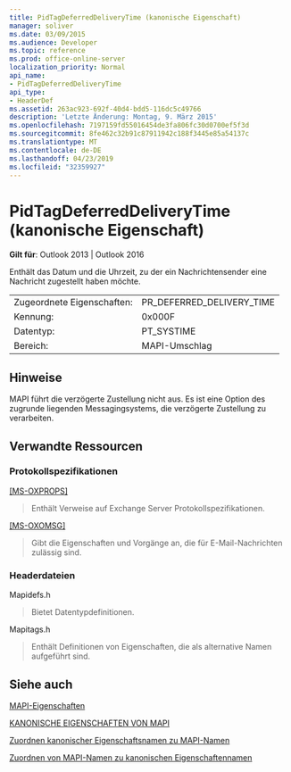 ```yaml
---
title: PidTagDeferredDeliveryTime (kanonische Eigenschaft)
manager: soliver
ms.date: 03/09/2015
ms.audience: Developer
ms.topic: reference
ms.prod: office-online-server
localization_priority: Normal
api_name:
- PidTagDeferredDeliveryTime
api_type:
- HeaderDef
ms.assetid: 263ac923-692f-40d4-bdd5-116dc5c49766
description: 'Letzte Änderung: Montag, 9. März 2015'
ms.openlocfilehash: 7197159fd55016454de3fa806fc30d0700ef5f3d
ms.sourcegitcommit: 8fe462c32b91c87911942c188f3445e85a54137c
ms.translationtype: MT
ms.contentlocale: de-DE
ms.lasthandoff: 04/23/2019
ms.locfileid: "32359927"
---
```

# <a name="pidtagdeferreddeliverytime-canonical-property"></a>PidTagDeferredDeliveryTime (kanonische Eigenschaft)

  
  
**Gilt für**: Outlook 2013 | Outlook 2016 
  
Enthält das Datum und die Uhrzeit, zu der ein Nachrichtensender eine Nachricht zugestellt haben möchte. 
  
|||
|:-----|:-----|
|Zugeordnete Eigenschaften:  <br/> |PR_DEFERRED_DELIVERY_TIME  <br/> |
|Kennung:  <br/> |0x000F  <br/> |
|Datentyp:  <br/> |PT_SYSTIME  <br/> |
|Bereich:  <br/> |MAPI-Umschlag  <br/> |
   
## <a name="remarks"></a>Hinweise

MAPI führt die verzögerte Zustellung nicht aus. Es ist eine Option des zugrunde liegenden Messagingsystems, die verzögerte Zustellung zu verarbeiten.
  
## <a name="related-resources"></a>Verwandte Ressourcen

### <a name="protocol-specifications"></a>Protokollspezifikationen

[[MS-OXPROPS]](https://msdn.microsoft.com/library/f6ab1613-aefe-447d-a49c-18217230b148%28Office.15%29.aspx)
  
> Enthält Verweise auf Exchange Server Protokollspezifikationen.
    
[[MS-OXOMSG]](https://msdn.microsoft.com/library/daa9120f-f325-4afb-a738-28f91049ab3c%28Office.15%29.aspx)
  
> Gibt die Eigenschaften und Vorgänge an, die für E-Mail-Nachrichten zulässig sind.
    
### <a name="header-files"></a>Headerdateien

Mapidefs.h
  
> Bietet Datentypdefinitionen.
    
Mapitags.h
  
> Enthält Definitionen von Eigenschaften, die als alternative Namen aufgeführt sind.
    
## <a name="see-also"></a>Siehe auch



[MAPI-Eigenschaften](mapi-properties.md)
  
[KANONISCHE EIGENSCHAFTEN VON MAPI](mapi-canonical-properties.md)
  
[Zuordnen kanonischer Eigenschaftsnamen zu MAPI-Namen](mapping-canonical-property-names-to-mapi-names.md)
  
[Zuordnen von MAPI-Namen zu kanonischen Eigenschaftennamen](mapping-mapi-names-to-canonical-property-names.md)

